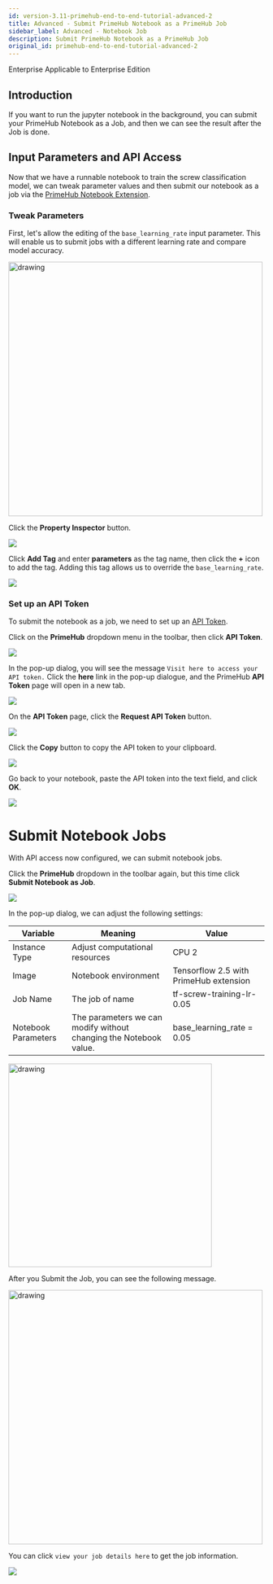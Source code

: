 ```yaml
---
id: version-3.11-primehub-end-to-end-tutorial-advanced-2
title: Advanced - Submit PrimeHub Notebook as a PrimeHub Job
sidebar_label: Advanced - Notebook Job
description: Submit PrimeHub Notebook as a PrimeHub Job
original_id: primehub-end-to-end-tutorial-advanced-2
---
```

<div class="label-sect">
  <div class="ee-only tooltip">Enterprise
    <span class="tooltiptext">Applicable to Enterprise Edition</span>
  </div>
</div>

## Introduction

If you want to run the jupyter notebook in the background, you can submit your PrimeHub Notebook as a Job, and then we can see the result after the Job is done.

## Input Parameters and API Access

Now that we have a runnable notebook to train the screw classification model, we can tweak parameter values and then submit our notebook as a job via the [PrimeHub Notebook Extension](ph-notebook-extension).

### Tweak Parameters

First, let's allow the editing of the `base_learning_rate` input parameter. This will enable us to submit jobs with a different learning rate and compare model accuracy.

<img src="assets/primehub-end-to-end-tutorial-base-learning-rate.png" alt="drawing" width="500"/>

Click the **Property Inspector** button.

![](assets/primehub-end-to-end-tutorial-property-inspector-sm.png)

Click **Add Tag** and enter **parameters** as the tag name, then click the **+** icon to add the tag. Adding this tag allows us to override the `base_learning_rate`.

![](assets/primehub-end-to-end-tutorial-property-inspector-parameters.png)

### **Set up an API Token**

To submit the notebook as a job, we need to set up an [API Token](tasks/api-token).

Click on the **PrimeHub** dropdown menu in the toolbar, then click **API Token**.

![](assets/primehub-end-to-end-tutorial-extension-api-token.png)

In the pop-up dialog, you will see the message `Visit here to access your API token.` Click the **here** link in the pop-up dialogue, and the PrimeHub **API Token** page will open in a new tab.

![](assets/ph-extension-token.png)

On the **API Token** page, click the **Request API Token** button.

![](assets/tutorial_request_api_token.png)

Click the **Copy** button to copy the API token to your clipboard.

![](assets/tutorial_copy_api_token.png)

Go back to your notebook, paste the API token into the text field, and click **OK**.

![](assets/primehub-end-to-end-tutorial-extension-api-token-value.png)

# **Submit Notebook Jobs**

With API access now configured, we can submit notebook jobs.

Click the **PrimeHub** dropdown in the toolbar again, but this time click **Submit Notebook as Job**.

![](assets/primehub-end-to-end-tutorial-extension-submit.png)

In the pop-up dialog, we can adjust the following settings:

| Variable | Meaning | Value |
| --- | --- | --- |
| Instance Type | Adjust computational resources | CPU 2 |
| Image | Notebook environment | Tensorflow 2.5 with PrimeHub extension |
| Job Name | The job of name | tf-screw-training-lr-0.05 |
| Notebook Parameters | The parameters we can modify without changing the Notebook value. | base_learning_rate = 0.05 |

<img src="assets/primehub-end-to-end-tutorial-submit-notebook-as-job.png" alt="drawing" width="400"/>

After you Submit the Job, you can see the following message.

<img src="assets/primehub-end-to-end-tutorial-job-submitted.png" alt="drawing" width="500"/>

You can click `view your job details here` to get the job information.

![](assets/primehub-end-to-end-tutorial-job-details.png)